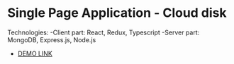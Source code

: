 # Single Page Application - Cloud disk

Technologies: 
-Client part: React, Redux, Typescript
-Server part: MongoDB, Express.js, Node.js 

- [DEMO LINK](https://react-mern-cloud.herokuapp.com/)
